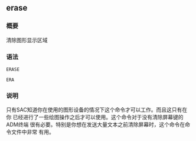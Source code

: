 ## erase

### 概要

清除图形显示区域

### 语法

``` {.bash}
ERASE
```
``` {.bash}
ERA
```

### 说明

只有SAC知道你在使用的图形设备的情况下这个命令才可以工作。而且这只有在你
已经进行了一些绘图操作之后才可以使用。这个命令对于没有清除屏幕键的ADM终端
很有必要。特别是你想在发送大量文本之前清除屏幕时，这个命令在命令文件中非常
有用。
